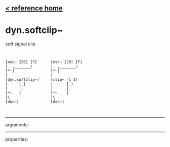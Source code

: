 [< reference home](ceammc_lib.html)
---

# dyn.softclip~


soft signal clip

```


[osc~ 220] [F]      [osc~ 220] [F]
|  ._______/        |  ._______/
[*~]                [*~]
|                   |
[dyn.softclip~]     [clip~ -1 1]
|     [_]           |      [_]
|     |.            |      |.
[*~   ]             [*~    ]
|\                  |\
[dac~]              [dac~]

            
```

---
arguments:


---
properties:


